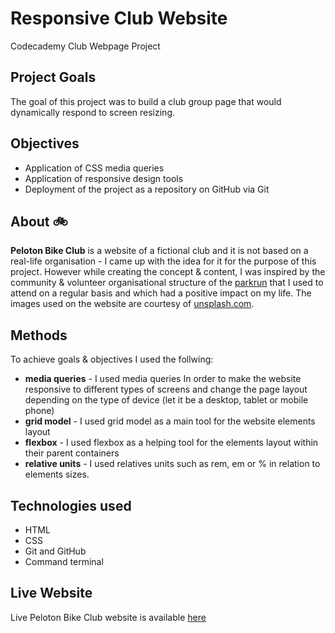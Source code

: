# Responsive Club Website 
Codecademy Club Webpage Project
## Project Goals
The goal of this project was to build a club group page that would dynamically respond to screen resizing. 

## Objectives
* Application of CSS media queries
* Application of responsive design tools
* Deployment of the project as a repository on GitHub via Git

## About :bike:
**Peloton Bike Club** is a website of a fictional club and it is not based on a real-life organisation - I came up with the idea for it for the purpose of this project. However while creating the concept & content, I was inspired by the community & volunteer organisational structure of the [parkrun](https://www.parkrun.com/) that I used to attend on a regular basis and which had a positive impact on my life. The images used on the website are courtesy of [unsplash.com](https://unsplash.com/).

## Methods
To achieve goals & objectives I used the follwing:
* **media queries** - I used media queries In order to make the website responsive to different types of screens and change the page layout depending on the type of device (let it be a desktop, tablet or mobile phone) 
*  **grid model** - I used grid model as a main tool for the website elements layout
*  **flexbox** - I used flexbox as a helping tool for the elements layout within their parent containers
*  **relative units** - I used relatives units such as rem, em or %  in relation to elements sizes.

## Technologies used
* HTML
* CSS
* Git and GitHub
* Command terminal

## Live Website

Live Peloton Bike Club website is available [here](https://bea-pan.github.io/Peloton-Bike-Club/index.html)
